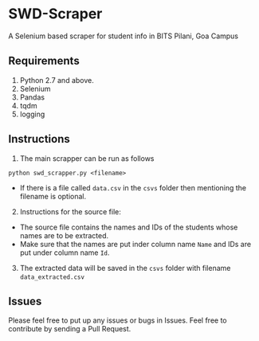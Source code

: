 # SWD-Scraper
A Selenium based scraper for student info in BITS Pilani, Goa Campus

## Requirements
1. Python 2.7 and above.
2. Selenium
3. Pandas
4. tqdm
5. logging

## Instructions
1. The main scrapper can be run as follows
```
python swd_scrapper.py <filename>
```
- If there is a file called `data.csv` in the `csvs` folder then mentioning the filename is optional.

2. Instructions for the source file:
- The source file contains the names and IDs of the students whose names are to be extracted.
- Make sure that the names are put inder column name `Name` and IDs are put under column name `Id`.

3. The extracted data will be saved in the `csvs` folder with filename `data_extracted.csv`

## Issues
Please feel free to put up any issues or bugs in Issues. Feel free to contribute by sending a Pull Request.
